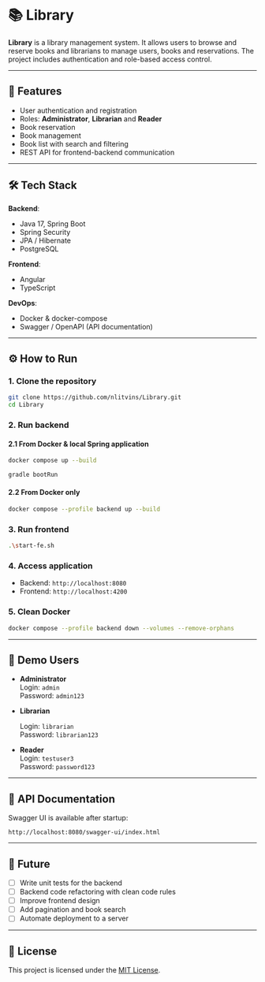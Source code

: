 # 📚 Library

**Library** is a library management system. It allows users to browse and reserve books and
librarians to manage users, books and reservations. The project includes authentication and role-based
access
control.

---

## 🚀 Features

- User authentication and registration
- Roles: **Administrator**, **Librarian** and **Reader**
- Book reservation
- Book management
- Book list with search and filtering
- REST API for frontend-backend communication

---

## 🛠️ Tech Stack

**Backend**:

- Java 17, Spring Boot
- Spring Security
- JPA / Hibernate
- PostgreSQL

**Frontend**:

- Angular
- TypeScript

**DevOps**:

- Docker & docker-compose
- Swagger / OpenAPI (API documentation)

---

## ⚙️ How to Run

### 1. Clone the repository

```bash
git clone https://github.com/nlitvins/Library.git
cd Library
```

### 2. Run backend

#### 2.1 From Docker & local Spring application

```bash
docker compose up --build
```

```bash
gradle bootRun
```

#### 2.2 From Docker only

```bash
docker compose --profile backend up --build
```

### 3. Run frontend

```bash
.\start-fe.sh
```

### 4. Access application
- Backend: `http://localhost:8080`
- Frontend: `http://localhost:4200`

### 5. Clean Docker

```bash
docker compose --profile backend down --volumes --remove-orphans
```

---

## 👤 Demo Users

- **Administrator**  
  Login: `admin`  
  Password: `admin123`


- **Librarian**

  Login:     `librarian`  
  Password: `librarian123`

- **Reader**  
  Login: `testuser3`  
  Password: `password123`

---

## 📖 API Documentation

Swagger UI is available after startup:

```
http://localhost:8080/swagger-ui/index.html
```

---

## 🔮 Future

- [ ] Write unit tests for the backend
- [ ] Backend code refactoring with clean code rules
- [ ] Improve frontend design
- [ ] Add pagination and book search
- [ ] Automate deployment to a server

---

## 📜 License

This project is licensed under the [MIT License](LICENSE).  
